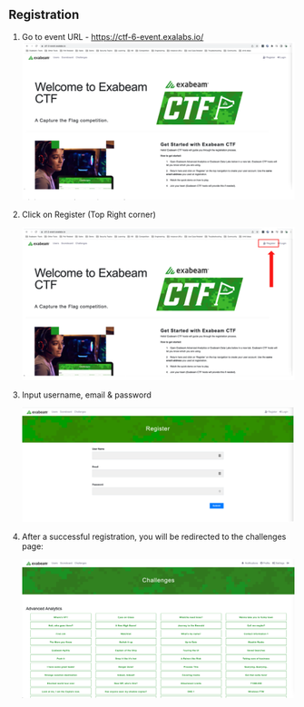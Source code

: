 ## Registration

1.	Go to event URL - https://ctf-6-event.exalabs.io/
	![](../Images/main_page.png)

2. Click on Register (Top Right corner)

	![](../Images/register_button.png)
	
3. Input username, email & password

	![](../Images/form.png)

4. After a successful registration, you will be redirected to the challenges page:

	![](../Images/challenges.png)